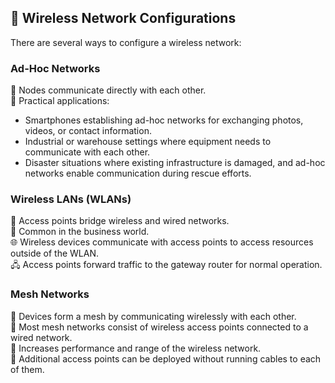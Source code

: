 ## 📡 Wireless Network Configurations

There are several ways to configure a wireless network:

### Ad-Hoc Networks
🔗 Nodes communicate directly with each other.  
📱 Practical applications:  
- Smartphones establishing ad-hoc networks for exchanging photos, videos, or contact information.  
- Industrial or warehouse settings where equipment needs to communicate with each other.  
- Disaster situations where existing infrastructure is damaged, and ad-hoc networks enable communication during rescue efforts.

### Wireless LANs (WLANs)
🔗 Access points bridge wireless and wired networks.  
🏢 Common in the business world.  
🌐 Wireless devices communicate with access points to access resources outside of the WLAN.  
🖧 Access points forward traffic to the gateway router for normal operation.

### Mesh Networks
🔗 Devices form a mesh by communicating wirelessly with each other.  
🔌 Most mesh networks consist of wireless access points connected to a wired network.  
🔁 Increases performance and range of the wireless network.  
📶 Additional access points can be deployed without running cables to each of them.
